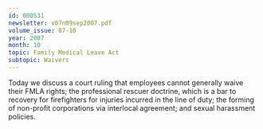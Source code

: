 ```yaml
---
id: 000531
newsletter: v07n09sep2007.pdf
volume_issue: 07-10
year: 2007
month: 10
topic: Family Medical Leave Act
subtopic: Waivers
---
```


Today we discuss a court ruling that employees cannot generally waive their FMLA rights; the professional rescuer doctrine, which is a bar to recovery for firefighters for injuries incurred in the line of duty; the forming of non-profit corporations via interlocal agreement; and sexual harassment policies.